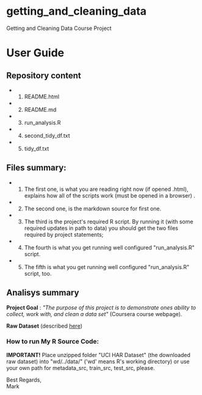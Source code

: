 getting_and_cleaning_data
=====================

Getting and Cleaning Data Course Project

User Guide 
==========

Repository content
------------------
* 1. README.html
* 2. README.md
* 3. run_analysis.R
* 4. second_tidy_df.txt
* 5. tidy_df.txt
  
Files summary:
--------------
    
  * 1. The first one, is what you are reading right now (if opened .html), explains how all of the scripts work (must be opened in a browser) . 
  * 2. The second one, is the markdown source for first one.  
  * 3. The third is the project's required R script. By running it (with some required updates in path to data) you should get the two files required by project statements;  
  * 4. The fourth is what you get running well configured "run_analysis.R" script.
  * 5. The fifth is what you get running well configured "run_analysis.R" script, too.

Analisys summary
--------------------

**Project Goal** :
*"The purpose of this project is to demonstrate ones ability to collect, work with, and clean a data set"* (Coursera course webpage).

**Raw Dataset** (described [here](http://archive.ics.uci.edu/ml/datasets/Human+Activity+Recognition+Using+Smartphones))

### How to run My R Source Code:

**IMPORTANT!** Place unzipped folder "UCI HAR Dataset" (the downloaded raw dataset) into "wd/../data/" ('wd' means R's working directory) or use your own path for
metadata_src, train_src, test_src, please.

Best Regards,   
Mark


